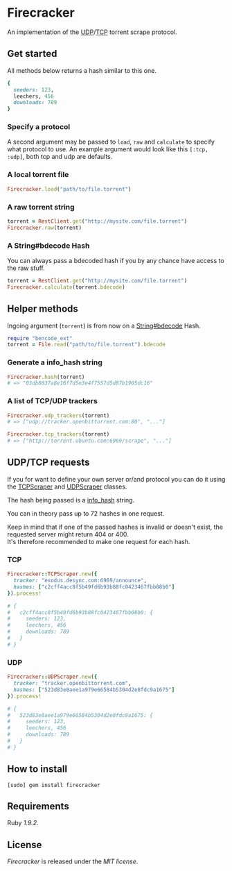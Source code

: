 # Firecracker

An implementation of the [UDP](http://bittorrent.org/beps/bep_0015.html)/[TCP](http://wiki.theory.org/BitTorrentSpecification#Tracker_.27scrape.27_Convention) torrent scrape protocol.

## Get started

All methods below returns a hash similar to this one.

``` ruby
{
  seeders: 123,
  leechers, 456
  downloads: 789
}
```

### Specify a protocol

A second argument may be passed to `load`, `raw` and `calculate` to specify what protocol to use.
An example argument would look like this `[:tcp, :udp]`, both tcp and udp are defaults.

### A local torrent file

``` ruby
Firecracker.load("path/to/file.torrent")
```

### A raw torrent string

``` ruby
torrent = RestClient.get("http://mysite.com/file.torrent")
Firecracker.raw(torrent)
```

### A String#bdecode Hash

You can always pass a bdecoded hash if you by any chance have access to the raw stuff.

``` ruby
torrent = RestClient.get("http://mysite.com/file.torrent")
Firecracker.calculate(torrent.bdecode)
```

## Helper methods

Ingoing argument (`torrent`) is from now on a [String#bdecode](https://github.com/naquad/bencode_ext) Hash.

``` ruby
require "bencode_ext"
torrent = File.read("path/to/file.torrent").bdecode
```

### Generate a info_hash string

``` ruby
Firecracker.hash(torrent)
# => "03db8637a8e16f7d5e3e4f7557d5d87b1905dc16"
```

### A list of TCP/UDP trackers

``` ruby
Firecracker.udp_trackers(torrent)
# => ["udp://tracker.openbittorrent.com:80", "..."]

Firecracker.tcp_trackers(torrent)
# => ["http://torrent.ubuntu.com:6969/scrape", "..."]
```

## UDP/TCP requests

If you for want to define your own server or/and protocol you can do it using the [TCPScraper](https://github.com/oleander/firecracker/blob/master/lib/firecracker/tcp_scraper.rb) and [UDPScraper](https://github.com/oleander/firecracker/blob/master/lib/firecracker/udp_scraper.rb) classes.

The hash being passed is a [info_hash](http://wiki.theory.org/BitTorrent_Tracker_Protocol) string.

You can in theory pass up to 72 hashes in one request.

Keep in mind that if one of the passed hashes is invalid or doesn't exist, the requested server might return 404 or 400.  
It's therefore recommended to make one request for each hash. 

### TCP

``` ruby
Firecracker::TCPScraper.new({
  tracker: "exodus.desync.com:6969/announce",
  hashes: ["c2cff4acc8f5b49fd6b93b88fc0423467fbb08b0"]
}).process!

# {
#   c2cff4acc8f5b49fd6b93b88fc0423467fbb08b0: {
#     seeders: 123,
#     leechers, 456
#     downloads: 789
#   }
# }
```

### UDP

``` ruby
Firecracker::UDPScraper.new({
  tracker: "tracker.openbittorrent.com",
  hashes: ["523d83e8aee1a979e66584b5304d2e8fdc9a1675"]
}).process!

# {
#   523d83e8aee1a979e66584b5304d2e8fdc9a1675: {
#     seeders: 123,
#     leechers, 456
#     downloads: 789
#   }
# }
```

## How to install

    [sudo] gem install firecracker

## Requirements

Ruby *1.9.2*.

## License

*Firecracker* is released under the *MIT license*.